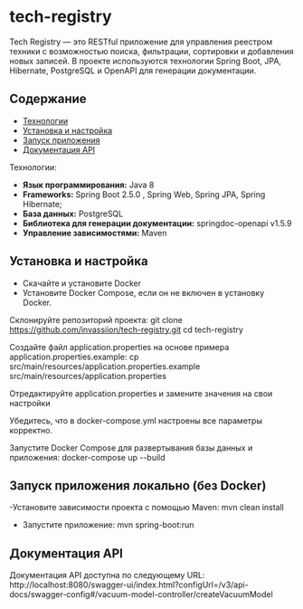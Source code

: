 # tech-registry
Tech Registry — это RESTful приложение для управления реестром техники с возможностью поиска, фильтрации, сортировки и добавления новых записей. В проекте используются технологии Spring Boot, JPA, Hibernate, PostgreSQL и OpenAPI для генерации документации.

## Содержание  
- [Технологии](#технологии)
- [Установка и настройка](#установка-и-настройка)
- [Запуск приложения](#запуск-приложения)
- [Документация API](#документация-api)

Технологии:   
 - **Язык программирования:** Java 8  
 - **Frameworks:** Spring Boot 2.5.0 , Spring Web, Spring JPA, Spring Hibernate;
 - **База данных:** PostgreSQL
 - **Библиотека для генерации документации:** springdoc-openapi v1.5.9
 - **Управление зависимостями:** Maven

## Установка и настройка 
 - Скачайте и установите Docker
 - Установите Docker Compose, если он не включен в установку Docker.

Склонируйте репозиторий проекта:
git clone https://github.com/invassiion/tech-registry.git
cd tech-registry

Создайте файл application.properties на основе примера application.properties.example:
cp src/main/resources/application.properties.example src/main/resources/application.properties

Отредактируйте application.properties и замените значения на свои настройки

Убедитесь, что в docker-compose.yml настроены все параметры корректно.

Запустите Docker Compose для развертывания базы данных и приложения:
docker-compose up --build

## Запуск приложения локально (без Docker)  

  -Установите зависимости проекта с помощью Maven:
    mvn clean install
 - Запустите приложение:
    mvn spring-boot:run

## Документация API 
Документация API доступна по следующему URL:
http://localhost:8080/swagger-ui/index.html?configUrl=/v3/api-docs/swagger-config#/vacuum-model-controller/createVacuumModel